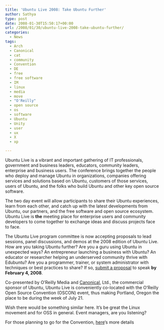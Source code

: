 ```yaml
---
title: 'Ubuntu Live 2008: Take Ubuntu Further'
author: Sathya
type: post
date: 2008-01-30T15:50:17+00:00
url: /2008/01/30/ubuntu-live-2008-take-ubuntu-further/
categories:
  - News
tags:
  - Arch
  - Canonical
  - cat
  - community
  - Convention
  - DE
  - free
  - free software
  - IM
  - linux
  - media
  - move
  - "O'Reilly"
  - open source
  - os
  - software
  - Ubuntu
  - Unity
  - user
  - ux
  - X
  - xp

---
```

Ubuntu Live is a vibrant and important gathering of IT professionals, government and business leaders, educators, community leaders, enterprise and business users. The conference brings together the people who deploy and manage Ubuntu in organizations, companies offering services and solutions based on Ubuntu, customers of those services, users of Ubuntu, and the folks who build Ubuntu and other key open source software.

The two day event will allow participants to share their Ubuntu experiences, learn from each other, and catch up with the latest developments from Ubuntu, our partners, and the free software and open source ecosystem. Ubuntu Live is **the** meeting place for enterprise users and community developers to come together to exchange ideas and discuss projects face to face.

The Ubuntu Live program committee is now accepting proposals to lead sessions, panel discussions, and demos at the 2008 edition of Ubuntu Live. How are you taking Ubuntu further? Are you a guru using Ubuntu in unexpected ways? An entrepreneur launching a business with Ubuntu? An educator or researcher helping an underserved community thrive with Edubuntu? Are you a programmer, trainer, or system administrator with techniques or best practices to share? If so, [submit a proposal][1] to speak **by February 4, 2008**.

Co-presented by O&#8217;Reilly Media and <a href="https://www.canonical.com/" target="_blank" title="Opens link in a new browser window.">Canonical</a>, Ltd., the commercial sponsor of Ubuntu, Ubuntu Live is conveniently co-located with the O&#8217;Reilly Open Source Convention (OSCON) event, thus making Portland, Oregon the place to be during the week of July 21.

Wish there would be something similar here. It&#8217;s be great the Linux movement and for OSS in general. Event managers, are you listening?

For those planning to go for the Convention, [here][2]&#8216;s more details

 [1]: https://en.oreilly.com/ubuntu2008/public/cfp/12
 [2]: https://en.oreilly.com/ubuntu2008/public/content/home
